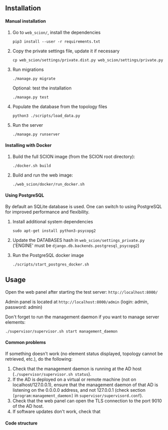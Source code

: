 ## Installation

#### Manual installation

1. Go to `web_scion/`, install the dependencies

    `pip3 install --user -r requirements.txt`

2. Copy the private settings file, update it if necessary

    `cp web_scion/settings/private.dist.py web_scion/settings/private.py`

2. Run migrations

    `./manage.py migrate`

    Optional: test the installation

    `./manage.py test`

3. Populate the database from the topology files

    `python3 ./scripts/load_data.py`

4. Run the server

    `./manage.py runserver`

#### Installing with Docker

1. Build the full SCION image (from the SCION root directory):

    `./docker.sh build`

2. Build and run the web image:

    `./web_scion/docker/run_docker.sh`

#### Using PostgreSQL

By default an SQLite database is used. One can switch to using PostgreSQL for improved performance and flexibility.

1. Install additional system dependencies

    `sudo apt-get install python3-psycopg2`

2. Update the DATABASES hash in `web_scion/settings_private.py` ('ENGINE' must be `django.db.backends.postgresql_psycopg2`)

3. Run the PostgreSQL docker image

    `./scripts/start_postgres_docker.sh`

## Usage

 Open the web panel after starting the test server: `http://localhost:8000/`

 Admin panel is located at `http://localhost:8000/admin` (login: admin, password: admin)

 Don't forget to run the management daemon if you want to manage server elements:

    ./supervisor/supervisor.sh start management_daemon

#### Common problems

If something doesn't work (no element status displayed, topology cannot be retrieved, etc.), do the following:

1. Check that the management daemon is running at the AD host (`./supervisor/supervisor.sh status`).
2. If the AD is deployed on a virtual or remote machine (not on localhost/127.0.0.1), ensure that the management daemon of that AD is listening on the 0.0.0.0 address, and not 127.0.0.1 (check section `[program:management_daemon]` in `supervisor/supervisord.conf`).
3. Check that the web panel can open the TLS connection to the port 9010 of the AD host.
4. If software updates don't work, check that 

#### Code structure


